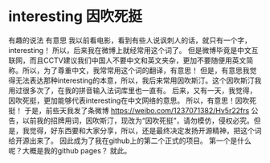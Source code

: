 # interesting 因吹死挺
有趣的说法
有意思
我以前看电影，看到有些人说讽刺人的话，就只有一个字，interesting！
所以，后来我在微博上就经常用这个词了。
但是微博毕竟是中文互联网，而且CCTV建议我们中国人不要中文和英文夹杂，更加不要随便用英文简称。所以，为了尊重中文，我常常用这个词的翻译，有意思！
但是，有意思我觉得无法表达那种interesting的本意，所以，我后来常用因吹斯汀。这个因吹斯汀我用过很多次了，在我的拼音输入法词库里也一直有。
后来，又有一天，我觉得，因吹死挺，更加能够代表interesting在中文网络的意思。
所以，有意思！因吹死挺！
于是，前些天我发了条微博
https://weibo.com/1237071382/Hv5r22frs
公告，以前我的招牌用词，因吹斯汀，现改为“因吹死挺”，请勿模仿，侵权必究。 ​​​​
但是，我觉得，好东西要和大家分享，所以，还是最终决定发扬开源精神，把这个词给开源出来了。
因此成为了我在github上的第二个正式的项目。
第一个是什么呢？大概是我的github pages？
就此。
